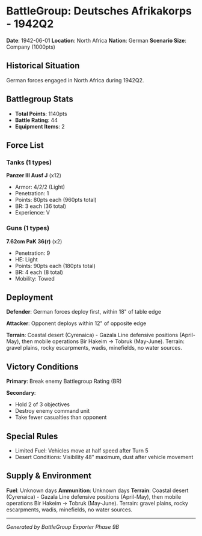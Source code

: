 # BattleGroup: Deutsches Afrikakorps - 1942Q2

**Date**: 1942-06-01
**Location**: North Africa
**Nation**: German
**Scenario Size**: Company (1000pts)

## Historical Situation

German forces engaged in North Africa during 1942Q2.

## Battlegroup Stats

- **Total Points**: 1140pts
- **Battle Rating**: 44
- **Equipment Items**: 2

## Force List

### Tanks (1 types)

**Panzer III Ausf J** (x12)
- Armor: 4/2/2 (Light)
- Penetration: 1
- Points: 80pts each (960pts total)
- BR: 3 each (36 total)
- Experience: V

### Guns (1 types)

**7.62cm PaK 36(r)** (x2)
- Penetration: 9
- HE: Light
- Points: 90pts each (180pts total)
- BR: 4 each (8 total)
- Mobility: Towed


## Deployment

**Defender**: German forces deploy first, within 18" of table edge

**Attacker**: Opponent deploys within 12" of opposite edge

**Terrain**: Coastal desert (Cyrenaica) - Gazala Line defensive positions (April-May), then mobile operations Bir Hakeim → Tobruk (May-June). Terrain: gravel plains, rocky escarpments, wadis, minefields, no water sources.

## Victory Conditions

**Primary**: Break enemy Battlegroup Rating (BR)

**Secondary**:
- Hold 2 of 3 objectives
- Destroy enemy command unit
- Take fewer casualties than opponent

## Special Rules

- Limited Fuel: Vehicles move at half speed after Turn 5
- Desert Conditions: Visibility 48" maximum, dust after vehicle movement

## Supply & Environment

**Fuel**: Unknown days
**Ammunition**: Unknown days
**Terrain**: Coastal desert (Cyrenaica) - Gazala Line defensive positions (April-May), then mobile operations Bir Hakeim → Tobruk (May-June). Terrain: gravel plains, rocky escarpments, wadis, minefields, no water sources.

---

*Generated by BattleGroup Exporter Phase 9B*

